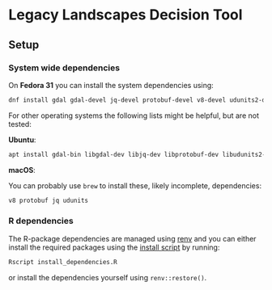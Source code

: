 # Legacy Landscapes Decision Tool


## Setup


### System wide dependencies

On **Fedora 31** you can install the system dependencies using:

```bash
dnf install gdal gdal-devel jq-devel protobuf-devel v8-devel udunits2-devel geos geos-devel proj proj-devel sqlite-devel
```

For other operating systems the following lists might be helpful, but are not tested:

**Ubuntu**:

```bash
apt install gdal-bin libgdal-dev libjq-dev libprotobuf-dev libudunits2-dev libnode-dev libgeos-dev
```

**macOS**:

You can probably use `brew` to install these, likely incomplete, dependencies:
```bash
v8 protobuf jq udunits
```


### R dependencies

The R-package dependencies are managed using [renv](https://rstudio.github.io/renv/index.html)
and you can either install the required packages using the [install script](install_dependencies.R)
by running:

```bash
Rscript install_dependencies.R
```

or install the dependencies yourself using `renv::restore()`.

